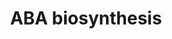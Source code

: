 ---
annotations:
- id: PW:0001310
  parent: classic metabolic pathway
  type: Pathway Ontology
  value: abscisic acid biosynthetic pathway
authors:
- LarsEijssen
- Anwesha
- Mkutmon
- MaintBot
- Eweitz
- Khanspers
description: Accumulation of ABA during seed development has been associated with
  maturation of the seed, development of desiccation tolerance and suppression of
  vivipary. Rapid increases of ABA has also been linked to water stress-induced closure
  of stomata. This pathway has been manually created based on Lycocyc content.
last-edited: 2021-12-24
organisms:
- Solanum lycopersicum
redirect_from:
- /index.php/Pathway:WP2626
- /instance/WP2626
revision: null
schema-jsonld:
- '@context': https://schema.org/
  '@id': https://wikipathways.github.io/pathways/WP2626.html
  '@type': Dataset
  creator:
    '@type': Organization
    name: WikiPathways
  description: Accumulation of ABA during seed development has been associated with
    maturation of the seed, development of desiccation tolerance and suppression of
    vivipary. Rapid increases of ABA has also been linked to water stress-induced
    closure of stomata. This pathway has been manually created based on Lycocyc content.
  keywords:
  - (+)-abscisate
  - 1.1.1.288
  - 1.13.11.51
  - 1.2.3.14
  - 5.3.99.9
  - 9'-cis-neoxanthin
  - Trans-neoxanthin
  - abscisic aldehyde
  - violaxanthin
  - xanthoxin
  license: CC0
  name: ABA biosynthesis
seo: CreativeWork
title: ABA biosynthesis
wpid: WP2626
---